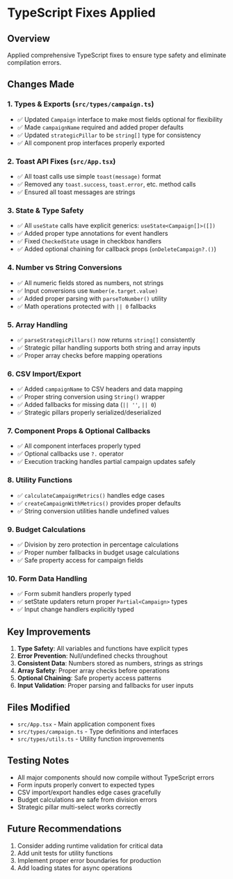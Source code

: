 # TypeScript Fixes Applied

## Overview
Applied comprehensive TypeScript fixes to ensure type safety and eliminate compilation errors.

## Changes Made

### 1. Types & Exports (`src/types/campaign.ts`)
- ✅ Updated `Campaign` interface to make most fields optional for flexibility
- ✅ Made `campaignName` required and added proper defaults
- ✅ Updated `strategicPillar` to be `string[]` type for consistency
- ✅ All component prop interfaces properly exported

### 2. Toast API Fixes (`src/App.tsx`)
- ✅ All toast calls use simple `toast(message)` format
- ✅ Removed any `toast.success`, `toast.error`, etc. method calls
- ✅ Ensured all toast messages are strings

### 3. State & Type Safety
- ✅ All `useState` calls have explicit generics: `useState<Campaign[]>([])` 
- ✅ Added proper type annotations for event handlers
- ✅ Fixed `CheckedState` usage in checkbox handlers
- ✅ Added optional chaining for callback props (`onDeleteCampaign?.()`)

### 4. Number vs String Conversions
- ✅ All numeric fields stored as numbers, not strings
- ✅ Input conversions use `Number(e.target.value)` 
- ✅ Added proper parsing with `parseToNumber()` utility
- ✅ Math operations protected with `|| 0` fallbacks

### 5. Array Handling
- ✅ `parseStrategicPillars()` now returns `string[]` consistently
- ✅ Strategic pillar handling supports both string and array inputs
- ✅ Proper array checks before mapping operations

### 6. CSV Import/Export
- ✅ Added `campaignName` to CSV headers and data mapping
- ✅ Proper string conversion using `String()` wrapper
- ✅ Added fallbacks for missing data (`|| ''`, `|| 0`)
- ✅ Strategic pillars properly serialized/deserialized

### 7. Component Props & Optional Callbacks
- ✅ All component interfaces properly typed
- ✅ Optional callbacks use `?.` operator
- ✅ Execution tracking handles partial campaign updates safely

### 8. Utility Functions
- ✅ `calculateCampaignMetrics()` handles edge cases
- ✅ `createCampaignWithMetrics()` provides proper defaults
- ✅ String conversion utilities handle undefined values

### 9. Budget Calculations
- ✅ Division by zero protection in percentage calculations
- ✅ Proper number fallbacks in budget usage calculations
- ✅ Safe property access for campaign fields

### 10. Form Data Handling
- ✅ Form submit handlers properly typed
- ✅ setState updaters return proper `Partial<Campaign>` types
- ✅ Input change handlers explicitly typed

## Key Improvements

1. **Type Safety**: All variables and functions have explicit types
2. **Error Prevention**: Null/undefined checks throughout 
3. **Consistent Data**: Numbers stored as numbers, strings as strings
4. **Array Safety**: Proper array checks before operations
5. **Optional Chaining**: Safe property access patterns
6. **Input Validation**: Proper parsing and fallbacks for user inputs

## Files Modified

- `src/App.tsx` - Main application component fixes
- `src/types/campaign.ts` - Type definitions and interfaces  
- `src/types/utils.ts` - Utility function improvements

## Testing Notes

- All major components should now compile without TypeScript errors
- Form inputs properly convert to expected types
- CSV import/export handles edge cases gracefully
- Budget calculations are safe from division errors
- Strategic pillar multi-select works correctly

## Future Recommendations

1. Consider adding runtime validation for critical data
2. Add unit tests for utility functions
3. Implement proper error boundaries for production
4. Add loading states for async operations